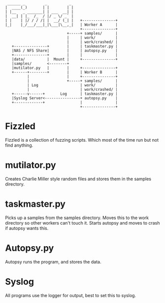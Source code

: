 
     ______ _         _          _
    |  ____(_)       | |        | |
    | |__   _ _______| | ___  __| |
    |  __| | |_  /_  / |/ _ \/ _` |
    | |    | |/ / / /| |  __/ (_| |   +---------------+
    |_|    |_/___/___|_|\___|\__,_|   | Worker A      |
                                      +---------------+
                                +-----+ samples/      |
                                |     | work/         |
                                |     | work/crashed/ |
       +---------------+        |     | taskmaster.py |
       |NAS / NFS Share|        |     | autopsy.py    |
       +---------------+        |     |               |
       |data/          |  Mount |     +---------------+
       |samples/       <--------+
       |mutilator.py   |        |     +---------------+
       +------+--------+        |     | Worker B      |
              |                 |     +---------------+
              |                 +-----+ samples/      |
              | Log                   | work/         |
              |                       | work/crashed/ |
       +------v------+       Log      | taskmaster.py |
       |Syslog Server<----------------+ autopsy.py    |
       +-------------+                |               |
                                      +---------------+

# Fizzled
Fizzled is a collection of fuzzing scripts. Which most of the time run but not find anything.

# mutilator.py
Creates Charlie Miller style random files and stores them in the samples directory.

# taskmaster.py
Picks up a samples from the samples directory.
Moves this to the work directory so other workers can't touch it.
Starts autopsy and moves to crash if autopsy wants this.

# Autopsy.py
Autopsy runs the program, and stores the data.

# Syslog
All programs use the logger for output, best to set this to syslog.
